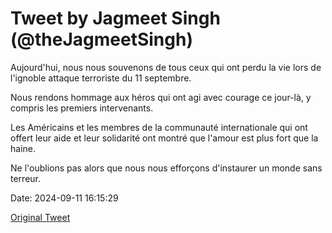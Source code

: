 # Tweet by Jagmeet Singh (@theJagmeetSingh)

Aujourd'hui, nous nous souvenons de tous ceux qui ont perdu la vie lors de l'ignoble attaque terroriste du 11 septembre.

Nous rendons hommage aux héros qui ont agi avec courage ce jour-là, y compris les premiers intervenants.

Les Américains et les membres de la communauté internationale qui ont offert leur aide et leur solidarité ont montré que l'amour est plus fort que la haine.

Ne l'oublions pas alors que nous nous efforçons d'instaurer un monde sans terreur.

Date: 2024-09-11 16:15:29

[Original Tweet](https://x.com/theJagmeetSingh/status/1833902193209942054)
